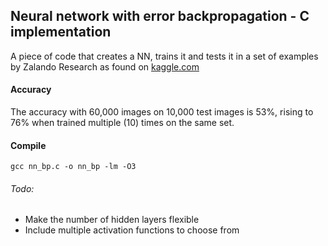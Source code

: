## Neural network with error backpropagation - C implementation

A piece of code that creates a NN, trains it and tests it in a set of examples by Zalando Research
as found on [kaggle.com](https://www.kaggle.com/zalando-research/fashionmnist/data)

#### Accuracy

The accuracy with 60,000 images on 10,000 test images is 53%, rising to 76% when trained multiple (10) times
on the same set.

#### Compile

`gcc nn_bp.c -o nn_bp -lm -O3`

###### Todo:

- Make the number of hidden layers flexible
- Include multiple activation functions to choose from
